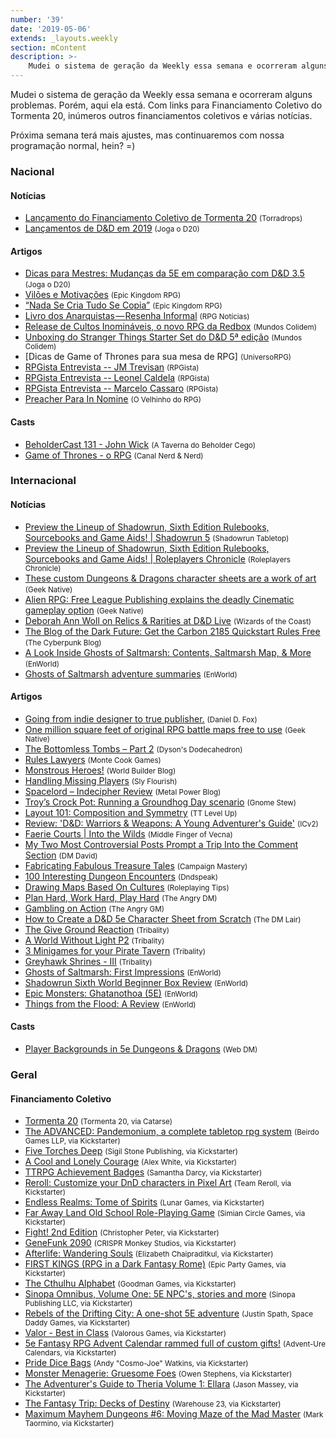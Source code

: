 ```yaml
---
number: '39'
date: '2019-05-06'
extends: _layouts.weekly
section: mContent
description: >-
    Mudei o sistema de geração da Weekly essa semana e ocorreram alguns problemas. Porém, aqui ela está. Com links para Financiamento Coletivo do Tormenta 20, inúmeros outros financiamentos coletivos e várias notícias.
---
```

Mudei o sistema de geração da Weekly essa semana e ocorreram alguns problemas. Porém, aqui ela está. Com links para Financiamento Coletivo do Tormenta 20, inúmeros outros financiamentos coletivos e várias notícias.

Próxima semana terá mais ajustes, mas continuaremos com nossa programação normal, hein? =)

### Nacional

#### Notícias

- [Lançamento do Financiamento Coletivo de Tormenta 20] <small>(Torradrops)</small>
- [Lançamentos de D&D em 2019] <small>(Joga o D20)</small>

#### Artigos

- [Dicas para Mestres: Mudanças da 5E em comparação com D&D 3.5] <small>(Joga o D20)</small>
- [Vilões e Motivações] <small>(Epic Kingdom RPG)</small>
- [“Nada Se Cria Tudo Se Copia”] <small>(Epic Kingdom RPG)</small>
- [Livro dos Anarquistas — Resenha Informal] <small>(RPG Notícias)</small>
- [Release de Cultos Inomináveis, o novo RPG da Redbox] <small>(Mundos Colidem)</small>
- [Unboxing do Stranger Things Starter Set do D&D 5ª edição] <small>(Mundos Colidem)</small>
- [Dicas de Game of Thrones para sua mesa de RPG] <small>(UniversoRPG)</small>
- [RPGista Entrevista -- JM Trevisan] <small>(RPGista)</small>
- [RPGista Entrevista -- Leonel Caldela] <small>(RPGista)</small>
- [RPGista Entrevista -- Marcelo Cassaro] <small>(RPGista)</small>
- [Preacher Para In Nomine] <small>(O Velhinho do RPG)</small>

#### Casts

- [BeholderCast 131 - John Wick] <small>(A Taverna do Beholder Cego)</small>
- [Game of Thrones - o RPG] <small>(Canal Nerd & Nerd)</small>

### Internacional

#### Notícias

- [Preview the Lineup of Shadowrun, Sixth Edition Rulebooks, Sourcebooks and Game Aids! | Shadowrun 5] <small>(Shadowrun Tabletop)</small>
- [Preview the Lineup of Shadowrun, Sixth Edition Rulebooks, Sourcebooks and Game Aids! | Roleplayers Chronicle] <small>(Roleplayers Chronicle)</small>
- [These custom Dungeons & Dragons character sheets are a work of art] <small>(Geek Native)</small>
- [Alien RPG: Free League Publishing explains the deadly Cinematic gameplay option] <small>(Geek Native)</small>
- [Deborah Ann Woll on Relics & Rarities at D&D Live] <small>(Wizards of the Coast)</small>
- [The Blog of the Dark Future: Get the Carbon 2185 Quickstart Rules Free] <small>(The Cyberpunk Blog)</small>
- [A Look Inside Ghosts of Saltmarsh: Contents, Saltmarsh Map, & More] <small>(EnWorld)</small>
- [Ghosts of Saltmarsh adventure summaries] <small>(EnWorld)</small>

#### Artigos

- [Going from indie designer to true publisher.] <small>(Daniel D. Fox)</small>
- [One million square feet of original RPG battle maps free to use] <small>(Geek Native)</small>
- [The Bottomless Tombs – Part 2] <small>(Dyson's Dodecahedron)</small>
- [Rules Lawyers] <small>(Monte Cook Games)</small>
- [Monstrous Heroes!] <small>(World Builder Blog)</small>
- [Handling Missing Players] <small>(Sly Flourish)</small>
- [Spacelord – Indecipher Review] <small>(Metal Power Blog)</small>
- [Troy’s Crock Pot: Running a Groundhog Day scenario] <small>(Gnome Stew)</small>
- [Layout 101: Composition and Symmetry] <small>(TT Level Up)</small>
- [Review: 'D&D: Warriors & Weapons: A Young Adventurer's Guide'] <small>(ICv2)</small>
- [Faerie Courts | Into the Wilds] <small>(Middle Finger of Vecna)</small>
- [My Two Most Controversial Posts Prompt a Trip Into the Comment Section] <small>(DM David)</small>
- [Fabricating Fabulous Treasure Tales] <small>(Campaign Mastery)</small>
- [100 Interesting Dungeon Encounters] <small>(Dndspeak)</small>
- [Drawing Maps Based On Cultures] <small>(Roleplaying Tips)</small>
- [Plan Hard, Work Hard, Play Hard] <small>(The Angry DM)</small>
- [Gambling on Action] <small>(The Angry GM)</small>
- [How to Create a D&D 5e Character Sheet from Scratch] <small>(The DM Lair)</small>
- [The Give Ground Reaction] <small>(Tribality)</small>
- [A World Without Light P2] <small>(Tribality)</small>
- [3 Minigames for your Pirate Tavern] <small>(Tribality)</small>
- [Greyhawk Shrines - III] <small>(Tribality)</small>
- [Ghosts of Saltmarsh: First Impressions] <small>(EnWorld)</small>
- [Shadowrun Sixth World Beginner Box Review] <small>(EnWorld)</small>
- [Epic Monsters: Ghatanothoa (5E)] <small>(EnWorld)</small>
- [Things from the Flood: A Review] <small>(EnWorld)</small>

#### Casts

- [Player Backgrounds in 5e Dungeons & Dragons] <small>(Web DM)</small>

### Geral

#### Financiamento Coletivo

- [Tormenta 20] <small>(Tormenta 20, via Catarse)</small>
- [The ADVANCED: Pandemonium, a complete tabletop rpg system] <small>(Beirdo Games LLP, via Kickstarter)</small>
- [Five Torches Deep] <small>(Sigil Stone Publishing, via Kickstarter)</small>
- [A Cool and Lonely Courage] <small>(Alex White, via Kickstarter)</small>
- [TTRPG Achievement Badges] <small>(Samantha Darcy, via Kickstarter)</small>
- [Reroll: Customize your DnD characters in Pixel Art] <small>(Team Reroll, via Kickstarter)</small>
- [Endless Realms: Tome of Spirits] <small>(Lunar Games, via Kickstarter)</small>
- [Far Away Land Old School Role-Playing Game] <small>(Simian Circle Games, via Kickstarter)</small>
- [Fight! 2nd Edition] <small>(Christopher Peter, via Kickstarter)</small>
- [GeneFunk 2090] <small>(CRISPR Monkey Studios, via Kickstarter)</small>
- [Afterlife: Wandering Souls] <small>(Elizabeth Chaipraditkul, via Kickstarter)</small>
- [FIRST KINGS (RPG in a Dark Fantasy Rome)] <small>(Epic Party Games, via Kickstarter)</small>
- [The Cthulhu Alphabet] <small>(Goodman Games, via Kickstarter)</small>
- [Sinopa Omnibus, Volume One: 5E NPC's, stories and more] <small>(Sinopa Publishing LLC, via Kickstarter)</small>
- [Rebels of the Drifting City: A one-shot 5E adventure] <small>(Justin Spath, Space Daddy Games, via Kickstarter)</small>
- [Valor - Best in Class] <small>(Valorous Games, via Kickstarter)</small>
- [5e Fantasy RPG Advent Calendar rammed full of custom gifts!] <small>(Advent-Ure Calendars, via Kickstarter)</small>
- [Pride Dice Bags] <small>(Andy "Cosmo-Joe" Watkins, via Kickstarter)</small>
- [Monster Menagerie: Gruesome Foes] <small>(Owen Stephens, via Kickstarter)</small>
- [The Adventurer's Guide to Theria Volume 1: Ellara] <small>(Jason Massey, via Kickstarter)</small>
- [The Fantasy Trip: Decks of Destiny] <small>(Warehouse 23, via Kickstarter)</small>
- [Maximum Mayhem Dungeons #6: Moving Maze of the Mad Master] <small>(Mark Taormino, via Kickstarter)</small>

[Going from indie designer to true publisher.]: https://medium.com/@ZweihanderRPG/going-from-indie-designer-to-true-publisher-b942c1ade41f
[The ADVANCED: Pandemonium, a complete tabletop rpg system]: https://www.kickstarter.com/projects/1986683383/the-advanced-pandemonium-a-tactical-tabletop-rpg/
[Game of Thrones: Syrio Forel para D&D 5E | Epic Kingdom RPG - Dungeons & Dragons]: https://epickingdom.wordpress.com/2019/05/12/game-of-thrones-syrio-forel-para-dd-5e/
[One million square feet of original RPG battle maps free to use]: https://www.geeknative.com/65631/one-million-square-feet-of-original-rpg-battle-maps-free-to-use/
[Dicas para Mestres: Mudanças da 5E em comparação com D&D 3.5]: https://jogaod20.blogspot.com/2019/05/dnd3.5-para-dnd5e.html
[Tormenta 20]: https://www.catarse.me/tormenta20
[Player Backgrounds in 5e Dungeons & Dragons]: https://www.youtube.com/watch?v=CAGfOrkf_Wo
[The Blog of the Dark Future: Get the Carbon 2185 Quickstart Rules Free]: https://thecyberpunkblog.blogspot.com/2019/05/get-carbon-2185-quickstart-rules-free.html
[The Bottomless Tombs – Part 2]: https://dysonlogos.blog/2019/05/09/tombs2/
[Rules Lawyers]: https://www.montecookgames.com/rules-lawyers/
[Vilões e Motivações]: https://epickingdom.wordpress.com/2019/05/07/viloes-e-motivacoes/
[Five Torches Deep]: https://www.kickstarter.com/projects/sigilstonepublishing/five-torches-deep
[Lançamentos de D&D em 2019]: https://imgur.com/a/lCcocWV
[Monstrous Heroes!]: https://worldbuilderblog.me/2019/05/09/monstrous-heroes/
[Livro dos Anarquistas — Resenha Informal]: https://medium.com/rpgnoticias/livro-dos-anarquistas-resenha-informal-49871f35f90f
[Lançamento: Curtos e Fantásticos – RPG News]: https://newsrpg.wordpress.com/2019/05/09/lancamento-curtos-e-fantasticos/
[Handling Missing Players]: http://slyflourish.com/handling_missing_players.html
[Preacher Para In Nomine]: https://ovelhinhodorpg.wordpress.com/2019/05/07/preacher-para-in-nomine/
[BeholderCast 131 - John Wick]: http://podcast.beholdercego.com/beholdercast-131-john-wick/
[A Cool and Lonely Courage]: https://www.kickstarter.com/projects/lonely-courage/a-cool-and-lonely-courage
[TTRPG Achievement Badges]: https://www.kickstarter.com/projects/samanthadarcy/ttrpg-achievement-badges
[Game of Thrones - o RPG]: https://www.youtube.com/watch?v=IDNmZBpE7XY
[Preview the Lineup of Shadowrun, Sixth Edition Rulebooks, Sourcebooks and Game Aids! | Shadowrun 5]: http://www.shadowruntabletop.com/2019/05/preview-the-lineup-of-shadowrun-sixth-edition-rulebooks-sourcebooks-and-game-aids/
[Spacelord – Indecipher Review]: https://metalpower.blog/2019/05/06/spacelord-indecipher-review/
[Alien RPG: Free League Publishing explains the deadly Cinematic gameplay option]: https://www.geeknative.com/65600/alien-rpg-free-league-publishing-explains-the-deadly-cinematic-gameplay-option/
[Reroll: Customize your DnD characters in Pixel Art]: https://www.kickstarter.com/projects/wearefictional/reroll-visual-character-sheet-app-for-5e-dnd
[“Nada Se Cria Tudo Se Copia”]: https://epickingdom.wordpress.com/2019/05/06/nada-se-cria-tudo-se-copia/
[Troy’s Crock Pot: Running a Groundhog Day scenario]: https://gnomestew.com/troys-crock-pot-running-a-groundhog-day-scenario/
[Endless Realms: Tome of Spirits]: https://www.kickstarter.com/projects/lunargames/endless-realms-tome-of-spirits
[Far Away Land Old School Role-Playing Game]: https://www.kickstarter.com/projects/305572273/far-away-land-old-school-role-playing-game
[Fight! 2nd Edition]: https://www.kickstarter.com/projects/1142833459/fight-2nd-edition
[GeneFunk 2090]: https://www.kickstarter.com/projects/crisprmonkey/genefunk-2090
[Afterlife: Wandering Souls]: https://www.kickstarter.com/projects/1568822309/afterlife-wandering-souls
[FIRST KINGS (RPG in a Dark Fantasy Rome)]: https://www.kickstarter.com/projects/epicpartygames/first-kings-rpg-in-a-dark-fantasy-rome
[Reaper Bones Review: Rogan, Half-Orc Thief (*****) | Michael J. Tresca on Patreon]: https://www.patreon.com/posts/reaper-bones-orc-24494259
[Lançamento do Financiamento Coletivo de Tormenta 20]: https://torradaelfica.com/blog/2019/05/08/torradrops-lancamento-do-financiamento-coletivo-de-tormenta-20/
[Layout 101: Composition and Symmetry]: https://ttlevelup.com/composition-and-symmetry/
[These custom Dungeons & Dragons character sheets are a work of art]: https://www.geeknative.com/65607/these-custom-dungeons-dragons-character-sheets-are-a-work-of-art/
[Review: 'D&D: Warriors & Weapons: A Young Adventurer's Guide']: https://icv2.com/articles/reviews/view/43168/review-d-d-warriors-weapons-a-young-adventurers-guide-game-related-book
[Gambling on Action]: https://theangrygm.com/gambling-on-action/
[The Cthulhu Alphabet]: https://www.kickstarter.com/projects/1409961192/the-cthulhu-alphabet
[Sinopa Omnibus, Volume One: 5E NPC's, stories and more]: https://www.kickstarter.com/projects/sinopapublishingllc/sinopa-omnibus-volume-one-5e-npcs-stories-and-more
[Valor - Best in Class]: https://www.kickstarter.com/projects/valorousgames/valor-best-in-class
[Rebels of the Drifting City: A one-shot 5E adventure]: https://www.kickstarter.com/projects/spacedaddygames/rebels-of-the-drifting-city-a-one-shot-5e-adventur
[5e Fantasy RPG Advent Calendar rammed full of custom gifts!]: https://www.kickstarter.com/projects/869577741/5e-fantasy-rpg-advent-calendar-rammed-full-of-cust
[Faerie Courts | Into the Wilds]: https://mfov.magehandpress.com/2019/05/faerie-courts-into-wilds.html
[Pride Dice Bags]: https://www.kickstarter.com/projects/497057119/pride-dice-bags
[My Two Most Controversial Posts Prompt a Trip Into the Comment Section]: https://dmdavid.com/tag/my-two-most-controversial-posts-prompt-a-trip-into-the-comment-section/
[Monster Menagerie: Gruesome Foes]: https://www.kickstarter.com/projects/owenkcstephens/monster-menagerie-gruesome-foes
[The Adventurer's Guide to Theria Volume 1: Ellara]: https://www.kickstarter.com/projects/dandrpodcast/the-adventurers-guide-to-theria-volume-1-ellara
[Unboxing do Stranger Things Starter Set do D&D 5ª edição]: https://www.mundoscolidem.com.br/stranger-things-5ed/
[Release de Cultos Inomináveis, o novo RPG da Redbox]: https://www.mundoscolidem.com.br/cultos-inominaveis-redbox/
[EN5ider #270 - Villain Spotlight: Skanafel the Devourer]: http://www.enworld.org/forum/content.php?6271-EN5ider-270-Villain-Spotlight-Skanafel-the-Devourer
[Epic Monsters: Ghatanothoa (5E)]: http://www.enworld.org/forum/content.php?6270-Epic-Monsters-Ghatanothoa-(5E)
[The Fantasy Trip: Decks of Destiny]: https://www.kickstarter.com/projects/warehouse23/the-fantasy-trip-decks-of-destiny
[Maximum Mayhem Dungeons #6: Moving Maze of the Mad Master]: https://www.kickstarter.com/projects/marktaormino/maximum-mayhem-dungeons-6-moving-maze-of-the-mad-m
[The Give Ground Reaction]: https://www.tribality.com/2019/05/09/the-give-ground-reaction/
[paizo.com - Community / Paizo Blog]: https://paizo.com/community/blog/v5748dyo6sgmi?Designing-the-Starfinder-Beginner-Box
[Fabricating Fabulous Treasure Tales]: http://www.campaignmastery.com/blog/fabulous-treasure-tales/
[Things from the Flood: A Review]: http://www.enworld.org/forum/content.php?6221-Things-from-the-Flood-A-Review
[A World Without Light P2]: https://www.tribality.com/2019/05/06/a-world-without-light-p2/
[Ghosts of Saltmarsh adventure summaries]: http://www.enworld.org/forum/content.php?6278-Ghosts-of-Saltmarsh-adventure-summaries
[100 Interesting Dungeon Encounters]: http://dndspeak.com/2019/05/100-interesting-dungeon-encounters/
[Preview the Lineup of Shadowrun, Sixth Edition Rulebooks, Sourcebooks and Game Aids! | Roleplayers Chronicle]: http://roleplayerschronicle.com/?p=50595
[3 Minigames for your Pirate Tavern]: https://www.tribality.com/2019/05/07/3-minigames-for-your-pirate-tavern/
[Drawing Maps Based On Cultures]: https://www.roleplayingtips.com/world-building/drawing-maps-based-on-cultures/
[Plan Hard, Work Hard, Play Hard]: https://theangrygm.com/plan-hard-work-hard-play-hard/
[How to Create a D&D 5e Character Sheet from Scratch]: https://www.thedmlair.com/2019/05/07/how-to-create-a-dd-5e-character-sheet-from-scratch/
[Deborah Ann Woll on Relics & Rarities at D&D Live]: http://dnd.wizards.com/articles/features/dratalk_deborah-ann-woll
[Greyhawk Shrines - III]: https://www.tribality.com/2019/05/08/greyhawk-shrines-iii/
[Modern Monday: Here Comes the Companion • Green Ronin Publishing]: https://greenronin.com/blog/2019/05/06/modern-monday-here-comes-the-companion/
[A Look Inside Ghosts of Saltmarsh: Contents, Saltmarsh Map, & More]: http://www.enworld.org/forum/content.php?6282-A-Look-Inside-Ghosts-of-Saltmarsh-Contents-Saltmarsh-Map-More&-More=
[Ghosts of Saltmarsh: First Impressions]: http://www.enworld.org/forum/content.php?6288-Ghosts-of-Saltmarsh-First-Impressions
[Shadowrun Sixth World Beginner Box Review]: http://www.enworld.org/forum/content.php?6292-Shadowrun-Sixth-World-Beginner-Box-Review
[Dicas de Game of Thrones para sua mesa de RPG – UniversoRPG]: https://universorpg.com/bau-do-mestre/dicas/dicas-de-game-of-thrones-para-sua-mesa-de-rpg/
[RPGista Entrevista -- JM Trevisan]: https://rpgista.com.br/2019/05/08/rpgista-entrevista-jm-trevisan/
[RPGista Entrevista -- Leonel Caldela]: https://rpgista.com.br/2019/05/06/rpgista-entrevista-leonel-caldela/
[RPGista Entrevista -- Marcelo Cassaro]: https://www.rpgista.com.br/2019/05/12/rpgista-entrevista-marcelo-cassaro/
